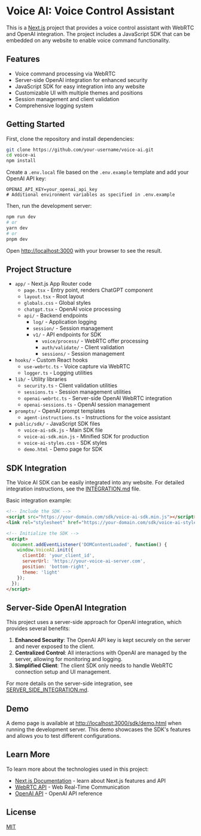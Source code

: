 # Voice AI: Voice Control Assistant

This is a [Next.js](https://nextjs.org) project that provides a voice control assistant with WebRTC and OpenAI integration. The project includes a JavaScript SDK that can be embedded on any website to enable voice command functionality.

## Features

- Voice command processing via WebRTC
- Server-side OpenAI integration for enhanced security
- JavaScript SDK for easy integration into any website
- Customizable UI with multiple themes and positions
- Session management and client validation
- Comprehensive logging system

## Getting Started

First, clone the repository and install dependencies:

```bash
git clone https://github.com/your-username/voice-ai.git
cd voice-ai
npm install
```

Create a `.env.local` file based on the `.env.example` template and add your OpenAI API key:

```
OPENAI_API_KEY=your_openai_api_key
# Additional environment variables as specified in .env.example
```

Then, run the development server:

```bash
npm run dev
# or
yarn dev
# or
pnpm dev
```

Open [http://localhost:3000](http://localhost:3000) with your browser to see the result.

## Project Structure

- `app/` - Next.js App Router code
  - `page.tsx` - Entry point, renders ChatGPT component
  - `layout.tsx` - Root layout
  - `globals.css` - Global styles
  - `chatgpt.tsx` - OpenAI voice processing
  - `api/` - Backend endpoints
    - `log/` - Application logging
    - `session/` - Session management
    - `v1/` - API endpoints for SDK
      - `voice/process/` - WebRTC offer processing
      - `auth/validate/` - Client validation
      - `sessions/` - Session management
- `hooks/` - Custom React hooks
  - `use-webrtc.ts` - Voice capture via WebRTC
  - `logger.ts` - Logging utilities
- `lib/` - Utility libraries
  - `security.ts` - Client validation utilities
  - `sessions.ts` - Session management utilities
  - `openai-webrtc.ts` - Server-side OpenAI WebRTC integration
  - `openai-sessions.ts` - OpenAI session management
- `prompts/` - OpenAI prompt templates
  - `agent-instructions.ts` - Instructions for the voice assistant
- `public/sdk/` - JavaScript SDK files
  - `voice-ai-sdk.js` - Main SDK file
  - `voice-ai-sdk.min.js` - Minified SDK for production
  - `voice-ai-styles.css` - SDK styles
  - `demo.html` - Demo page for SDK

## SDK Integration

The Voice AI SDK can be easily integrated into any website. For detailed integration instructions, see the [INTEGRATION.md](INTEGRATION.md) file.

Basic integration example:

```html
<!-- Include the SDK -->
<script src="https://your-domain.com/sdk/voice-ai-sdk.min.js"></script>
<link rel="stylesheet" href="https://your-domain.com/sdk/voice-ai-styles.css">

<!-- Initialize the SDK -->
<script>
  document.addEventListener('DOMContentLoaded', function() {
    window.VoiceAI.init({
      clientId: 'your_client_id',
      serverUrl: 'https://your-voice-ai-server.com',
      position: 'bottom-right',
      theme: 'light'
    });
  });
</script>
```

## Server-Side OpenAI Integration

This project uses a server-side approach for OpenAI integration, which provides several benefits:

1. **Enhanced Security**: The OpenAI API key is kept securely on the server and never exposed to the client.
2. **Centralized Control**: All interactions with OpenAI are managed by the server, allowing for monitoring and logging.
3. **Simplified Client**: The client SDK only needs to handle WebRTC connection setup and UI management.

For more details on the server-side integration, see [SERVER_SIDE_INTEGRATION.md](SERVER_SIDE_INTEGRATION.md).

## Demo

A demo page is available at [http://localhost:3000/sdk/demo.html](http://localhost:3000/sdk/demo.html) when running the development server. This demo showcases the SDK's features and allows you to test different configurations.

## Learn More

To learn more about the technologies used in this project:

- [Next.js Documentation](https://nextjs.org/docs) - learn about Next.js features and API
- [WebRTC API](https://developer.mozilla.org/en-US/docs/Web/API/WebRTC_API) - Web Real-Time Communication
- [OpenAI API](https://platform.openai.com/docs/api-reference) - OpenAI API reference

## License

[MIT](LICENSE)
